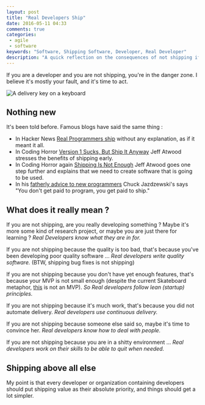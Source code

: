 ```yaml
---
layout: post
title: "Real Developers Ship"
date: 2016-05-11 04:33
comments: true
categories:
 - agile
 - software
keywords: "Software, Shipping Software, Developer, Real Developer"
description: "A quick reflection on the consequences of not shipping if you are a software developer"
---
```

If you are a developer and you are not shipping, you're in the danger zone. I believe it's mostly your fault, and it's time to act.

![A delivery key on a keyboard]({{site.url}}/imgs/2016-05-11-real-developers-ship/deliver.jpg)

## Nothing new

It's been told before. Famous blogs have said the same thing :

  * In Hacker News [Real Programmers ship](https://news.ycombinator.com/item?id=290121) without any explanation, as if it meant it all.
  * In Coding Horror [Version 1 Sucks, But Ship It Anyway](http://blog.codinghorror.com/version-1-sucks-but-ship-it-anyway/) Jeff Atwood stresses the benefits of shipping early.
  * In Coding Horror again [Shipping Is Not Enough](http://blog.codinghorror.com/shipping-isnt-enough/) Jeff Atwood goes one step further and explains that we need to create software that is going to be used.
  * In his [fatherly advice to new programmers](http://removingalldoubt.com/post/2006/09/19/Fatherly-Advice-To-New-Programmers.aspx) Chuck Jazdzewski's says "You don't get paid to program, you get paid to ship."

## What does it really mean ?

If you are not shipping, are you really developing something ? Maybe it's more some kind of research project, or maybe you are just there for learning ? *Real Developers know what they are in for.*

If you are not shipping because the quality is too bad, that's because you've been developing poor quality software ... *Real developers write quality software.* (BTW, shipping bug fixes is not shipping)

If you are not shipping because you don't have yet enough features, that's because your MVP is not small enough (despite the current Skateboard metaphor, [this](https://www.youtube.com/watch?v=rgETWBKCRSQ) is not an MVP). *So Real developers follow lean (startup) principles.*

If you are not shipping because it's much work, that's because you did not automate delivery. *Real developers use continuous delivery.*

If you are not shipping because someone else said so, maybe it's time to convince her. *Real developers know how to deal with people.*

If you are not shipping because you are in a shitty environment ... *Real developers work on their skills to be able to quit when needed.*

## Shipping above all else

My point is that every developer or organization containing developers should put shipping value as their absolute priority, and things should get a lot simpler.
